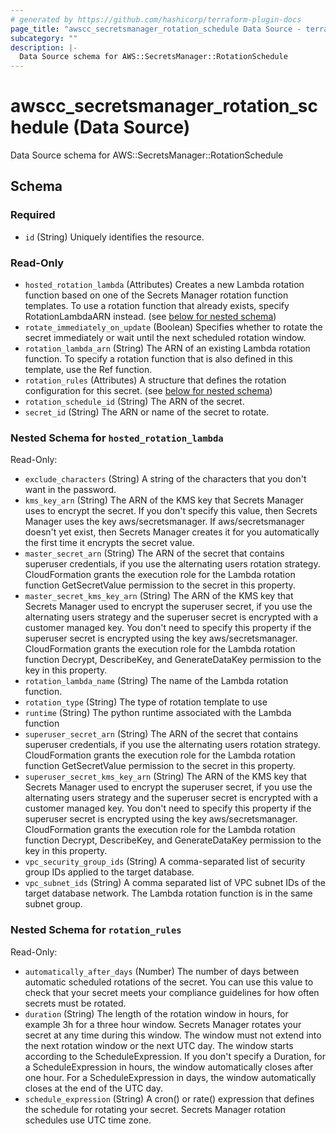 ```yaml
---
# generated by https://github.com/hashicorp/terraform-plugin-docs
page_title: "awscc_secretsmanager_rotation_schedule Data Source - terraform-provider-awscc"
subcategory: ""
description: |-
  Data Source schema for AWS::SecretsManager::RotationSchedule
---
```


# awscc_secretsmanager_rotation_schedule (Data Source)

Data Source schema for AWS::SecretsManager::RotationSchedule



<!-- schema generated by tfplugindocs -->
## Schema

### Required

- `id` (String) Uniquely identifies the resource.

### Read-Only

- `hosted_rotation_lambda` (Attributes) Creates a new Lambda rotation function based on one of the Secrets Manager rotation function templates. To use a rotation function that already exists, specify RotationLambdaARN instead. (see [below for nested schema](#nestedatt--hosted_rotation_lambda))
- `rotate_immediately_on_update` (Boolean) Specifies whether to rotate the secret immediately or wait until the next scheduled rotation window.
- `rotation_lambda_arn` (String) The ARN of an existing Lambda rotation function. To specify a rotation function that is also defined in this template, use the Ref function.
- `rotation_rules` (Attributes) A structure that defines the rotation configuration for this secret. (see [below for nested schema](#nestedatt--rotation_rules))
- `rotation_schedule_id` (String) The ARN of the secret.
- `secret_id` (String) The ARN or name of the secret to rotate.

<a id="nestedatt--hosted_rotation_lambda"></a>
### Nested Schema for `hosted_rotation_lambda`

Read-Only:

- `exclude_characters` (String) A string of the characters that you don't want in the password.
- `kms_key_arn` (String) The ARN of the KMS key that Secrets Manager uses to encrypt the secret. If you don't specify this value, then Secrets Manager uses the key aws/secretsmanager. If aws/secretsmanager doesn't yet exist, then Secrets Manager creates it for you automatically the first time it encrypts the secret value.
- `master_secret_arn` (String) The ARN of the secret that contains superuser credentials, if you use the alternating users rotation strategy. CloudFormation grants the execution role for the Lambda rotation function GetSecretValue permission to the secret in this property.
- `master_secret_kms_key_arn` (String) The ARN of the KMS key that Secrets Manager used to encrypt the superuser secret, if you use the alternating users strategy and the superuser secret is encrypted with a customer managed key. You don't need to specify this property if the superuser secret is encrypted using the key aws/secretsmanager. CloudFormation grants the execution role for the Lambda rotation function Decrypt, DescribeKey, and GenerateDataKey permission to the key in this property.
- `rotation_lambda_name` (String) The name of the Lambda rotation function.
- `rotation_type` (String) The type of rotation template to use
- `runtime` (String) The python runtime associated with the Lambda function
- `superuser_secret_arn` (String) The ARN of the secret that contains superuser credentials, if you use the alternating users rotation strategy. CloudFormation grants the execution role for the Lambda rotation function GetSecretValue permission to the secret in this property.
- `superuser_secret_kms_key_arn` (String) The ARN of the KMS key that Secrets Manager used to encrypt the superuser secret, if you use the alternating users strategy and the superuser secret is encrypted with a customer managed key. You don't need to specify this property if the superuser secret is encrypted using the key aws/secretsmanager. CloudFormation grants the execution role for the Lambda rotation function Decrypt, DescribeKey, and GenerateDataKey permission to the key in this property.
- `vpc_security_group_ids` (String) A comma-separated list of security group IDs applied to the target database.
- `vpc_subnet_ids` (String) A comma separated list of VPC subnet IDs of the target database network. The Lambda rotation function is in the same subnet group.


<a id="nestedatt--rotation_rules"></a>
### Nested Schema for `rotation_rules`

Read-Only:

- `automatically_after_days` (Number) The number of days between automatic scheduled rotations of the secret. You can use this value to check that your secret meets your compliance guidelines for how often secrets must be rotated.
- `duration` (String) The length of the rotation window in hours, for example 3h for a three hour window. Secrets Manager rotates your secret at any time during this window. The window must not extend into the next rotation window or the next UTC day. The window starts according to the ScheduleExpression. If you don't specify a Duration, for a ScheduleExpression in hours, the window automatically closes after one hour. For a ScheduleExpression in days, the window automatically closes at the end of the UTC day.
- `schedule_expression` (String) A cron() or rate() expression that defines the schedule for rotating your secret. Secrets Manager rotation schedules use UTC time zone.
